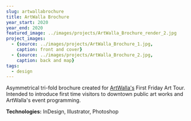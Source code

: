 ```yaml
---
slug: artwallabrochure
title: ArtWalla Brochure
year_start: 2020
year_end: 2020
featured_image: ../images/projects/ArtWalla_Brochure_render_2.jpg
project_images: 
  - {source: ../images/projects/ArtWalla_Brochure_1.jpg,
    caption: front and cover}
  - {source: ../images/projects/ArtWalla_Brochure_2.jpg,
    caption: back and map}
tags:
  - design
---
```


Asymmetrical tri-fold brochure created for [ArtWalla's](https://artwalla.com) First Friday Art Tour. Intended to introduce first time visitors to downtown public art works and ArtWalla's event programming. 

**Technologies:** InDesign, Illustrator, Photoshop